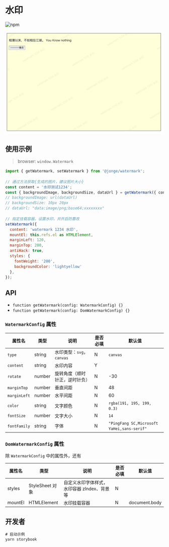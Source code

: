 # 水印

![npm](https://img.shields.io/npm/v/@jonge/watermark?style=flat-square)

![](demo.png)

## 使用示例

> browser: `window.Watermark`

```js
import { getWatermark, setWatermark } from '@jonge/watermark';

// 通过方法获取{生成的图片，建议图片大小}
const content = '水印测试1234';
const { backgroundImage, backgroundSize, dataUrl } = getWatermark({ content });
// backgroundImage: url(dataUrl)
// backgroundSize: 10px 20px
// dataUrl: "data:image/png;base64;xxxxxxxx"

// 指定挂载容器，设置水印，并开启防篡改
setWatermark({
  content: 'watermark 1234 水印',
  mountEl: this.refs.el as HTMLElement,
  marginLeft: 120,
  marginTop: 200,
  antiHack: true,
  styles: {
    fontWeight: '200',
    backgroundColor: 'lightyellow'
  },
});
```

## API

- `function getWatermark(config: WatermarkConfig) {}`
- `function getWatermark(config: DomWatermarkConfig) {}`

### `WatermarkConfig` 属性

| 属性名       | 类型   | 说明                           | 是否必填 | 默认值                                     |
| ------------ | ------ | ------------------------------ | -------- | ------------------------------------------ |
| `type`       | string | 水印类型：`svg`，`canvas`      | N        | `canvas`                                   |
| `content`    | string | 水印内容                       | Y        |                                            |
| `rotate`     | number | 旋转角度（顺时针正，逆时针负） | N        | -30                                        |
| `marginTop`  | number | 垂直间距                       | N        | 48                                         |
| `marginLeft` | number | 水平间距                       | N        | 60                                         |
| `color`      | string | 文字颜色                       | N        | `rgba(191, 195, 199, 0.3)`                 |
| `fontSize`   | number | 文字大小                       | N        | `14`                                       |
| `fontFamily` | string | 字体                           | N        | `"PingFang SC,Microsoft YaHei,sans-serif"` |

### `DomWatermarkConfig` 属性

除 `WatermarkConfig` 中的属性外，还有

| 属性名  | 类型            | 说明                                        | 是否必填 | 默认值        |
| ------- | --------------- | ------------------------------------------- | -------- | ------------- |
| styles  | StyleSheet 对象 | 自定义水印字体样式，水印容器 zIndex、背景等 | N        |               |
| mountEl | HTMLElement     | 水印挂载容器                                | N        | document.body |

## 开发者

```shell
# 启动示例
yarn storybook

```
